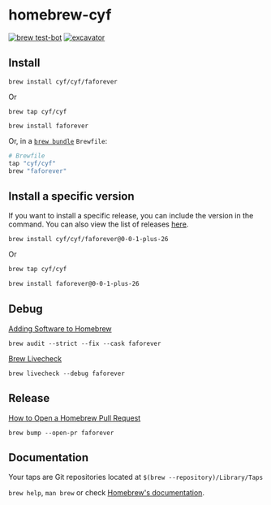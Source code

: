# homebrew-cyf

[![brew test-bot](https://github.com/cyf/homebrew-cyf/actions/workflows/tests.yml/badge.svg?branch=main)](https://github.com/cyf/homebrew-cyf/actions/workflows/tests.yml)
[![excavator](https://github.com/cyf/homebrew-cyf/actions/workflows/excavator.yml/badge.svg?branch=main)](https://github.com/cyf/homebrew-cyf/actions/workflows/excavator.yml)

## Install

```shell
brew install cyf/cyf/faforever
```

Or

```shell
brew tap cyf/cyf

brew install faforever
```

Or, in a [`brew bundle`](https://github.com/Homebrew/homebrew-bundle) `Brewfile`:

```ruby
# Brewfile
tap "cyf/cyf"
brew "faforever"
```

## Install a specific version

If you want to install a specific release, you can include the version in the command. You can also view the list of releases [here](https://github.com/cyf/faforever/releases).

```shell
brew install cyf/cyf/faforever@0-0-1-plus-26
```

Or

```bash
brew tap cyf/cyf

brew install faforever@0-0-1-plus-26
```

## Debug

[Adding Software to Homebrew](https://docs.brew.sh/Adding-Software-to-Homebrew)

```shell
brew audit --strict --fix --cask faforever
```

[Brew Livecheck](https://docs.brew.sh/Brew-Livecheck)

```shell
brew livecheck --debug faforever
```

## Release

[How to Open a Homebrew Pull Request](https://docs.brew.sh/How-To-Open-a-Homebrew-Pull-Request)

```shell
brew bump --open-pr faforever
```

## Documentation

Your taps are Git repositories located at `$(brew --repository)/Library/Taps`

`brew help`, `man brew` or check [Homebrew's documentation](https://docs.brew.sh).
